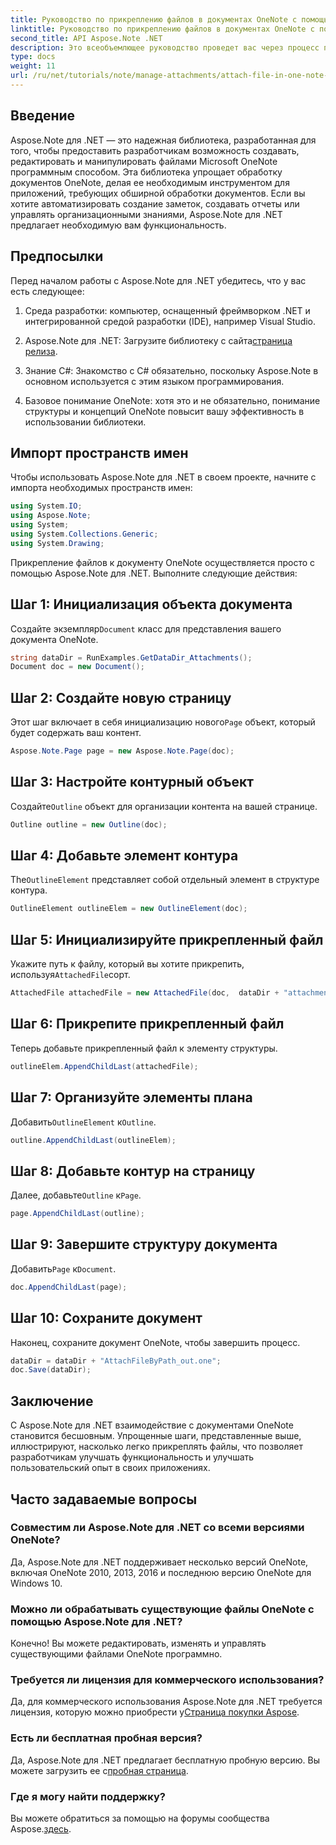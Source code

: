 ```yaml
---
title: Руководство по прикреплению файлов в документах OneNote с помощью Aspose.Note
linktitle: Руководство по прикреплению файлов в документах OneNote с помощью Aspose.Note
second_title: API Aspose.Note .NET
description: Это всеобъемлющее руководство проведет вас через процесс программного прикрепления файлов к документам OneNote, что позволит вам улучшить ваши задачи по созданию заметок и управлению документами. С четкими пошаговыми инструкциями и полезными часто задаваемыми вопросами.
type: docs
weight: 11
url: /ru/net/tutorials/note/manage-attachments/attach-file-in-one-note-documents/
---
```

## Введение

Aspose.Note для .NET — это надежная библиотека, разработанная для того, чтобы предоставить разработчикам возможность создавать, редактировать и манипулировать файлами Microsoft OneNote программным способом. Эта библиотека упрощает обработку документов OneNote, делая ее необходимым инструментом для приложений, требующих обширной обработки документов. Если вы хотите автоматизировать создание заметок, создавать отчеты или управлять организационными знаниями, Aspose.Note для .NET предлагает необходимую вам функциональность.

## Предпосылки

Перед началом работы с Aspose.Note для .NET убедитесь, что у вас есть следующее:

1. Среда разработки: компьютер, оснащенный фреймворком .NET и интегрированной средой разработки (IDE), например Visual Studio.
  
2.  Aspose.Note для .NET: Загрузите библиотеку с сайта[страница релиза](https://releases.aspose.com/note/net/).

3. Знание C#: Знакомство с C# обязательно, поскольку Aspose.Note в основном используется с этим языком программирования.

4. Базовое понимание OneNote: хотя это и не обязательно, понимание структуры и концепций OneNote повысит вашу эффективность в использовании библиотеки.

## Импорт пространств имен

Чтобы использовать Aspose.Note для .NET в своем проекте, начните с импорта необходимых пространств имен:

```csharp
using System.IO;
using Aspose.Note;
using System;
using System.Collections.Generic;
using System.Drawing;
```

Прикрепление файлов к документу OneNote осуществляется просто с помощью Aspose.Note для .NET. Выполните следующие действия:

## Шаг 1: Инициализация объекта документа

 Создайте экземпляр`Document` класс для представления вашего документа OneNote.

```csharp
string dataDir = RunExamples.GetDataDir_Attachments();
Document doc = new Document();
```

## Шаг 2: Создайте новую страницу

 Этот шаг включает в себя инициализацию нового`Page` объект, который будет содержать ваш контент.

```csharp
Aspose.Note.Page page = new Aspose.Note.Page(doc);
```

## Шаг 3: Настройте контурный объект

 Создайте`Outline` объект для организации контента на вашей странице.

```csharp
Outline outline = new Outline(doc);
```

## Шаг 4: Добавьте элемент контура

 The`OutlineElement` представляет собой отдельный элемент в структуре контура.

```csharp
OutlineElement outlineElem = new OutlineElement(doc);
```

## Шаг 5: Инициализируйте прикрепленный файл

 Укажите путь к файлу, который вы хотите прикрепить, используя`AttachedFile`сорт.

```csharp
AttachedFile attachedFile = new AttachedFile(doc,  dataDir + "attachment.txt");
```

## Шаг 6: Прикрепите прикрепленный файл

Теперь добавьте прикрепленный файл к элементу структуры.

```csharp
outlineElem.AppendChildLast(attachedFile);
```

## Шаг 7: Организуйте элементы плана

 Добавить`OutlineElement` к`Outline`.

```csharp
outline.AppendChildLast(outlineElem);
```

## Шаг 8: Добавьте контур на страницу

 Далее, добавьте`Outline` к`Page`.

```csharp
page.AppendChildLast(outline);
```

## Шаг 9: Завершите структуру документа

 Добавить`Page` к`Document`.

```csharp
doc.AppendChildLast(page);
```

## Шаг 10: Сохраните документ

Наконец, сохраните документ OneNote, чтобы завершить процесс.

```csharp
dataDir = dataDir + "AttachFileByPath_out.one";
doc.Save(dataDir);
```

## Заключение

С Aspose.Note для .NET взаимодействие с документами OneNote становится бесшовным. Упрощенные шаги, представленные выше, иллюстрируют, насколько легко прикреплять файлы, что позволяет разработчикам улучшать функциональность и улучшать пользовательский опыт в своих приложениях.

## Часто задаваемые вопросы

### Совместим ли Aspose.Note для .NET со всеми версиями OneNote?

Да, Aspose.Note для .NET поддерживает несколько версий OneNote, включая OneNote 2010, 2013, 2016 и последнюю версию OneNote для Windows 10.

### Можно ли обрабатывать существующие файлы OneNote с помощью Aspose.Note для .NET?

Конечно! Вы можете редактировать, изменять и управлять существующими файлами OneNote программно.

### Требуется ли лицензия для коммерческого использования?

 Да, для коммерческого использования Aspose.Note для .NET требуется лицензия, которую можно приобрести у[Страница покупки Aspose](https://purchase.conholdate.com/buy).

### Есть ли бесплатная пробная версия?

 Да, Aspose.Note для .NET предлагает бесплатную пробную версию. Вы можете загрузить ее с[пробная страница](https://releases.aspose.com/).

### Где я могу найти поддержку?

 Вы можете обратиться за помощью на форумы сообщества Aspose.[здесь](https://forum.aspose.com/c/note/28).